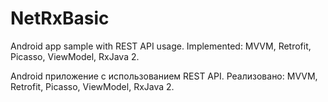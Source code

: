 # NetRxBasic

Android app sample with REST API usage. Implemented: MVVM, Retrofit, Picasso, ViewModel, RxJava 2.


Android приложение с использованием REST API. Реализовано: MVVM, Retrofit, Picasso, ViewModel, RxJava 2.
